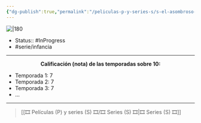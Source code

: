 ```yaml
---
{"dg-publish":true,"permalink":"/peliculas-p-y-series-s/s-el-asombroso-mundo-de-gumball/"}
---
```



![|180](https://m.media-amazon.com/images/M/MV5BYWU1YTA4OGUtNjcxMC00ZTllLTgxYWUtY2U5NmViZTU0MmNjXkEyXkFqcGdeQXVyMTM0NTUzNDIy._V1_SX300.jpg)

- Status:: #InProgress 
- #serie/infancia 

---

**<center>Calificación (nota) de las temporadas sobre 10:</center>**

- Temporada 1: 7
- Temporada 2: 7
- Temporada 3: 7
- ...

---

> [[🎞️ Películas (P) y series (S) 🎞️/🎞️ Series (S) 🎞️\|🎞️ Series (S) 🎞️]]
